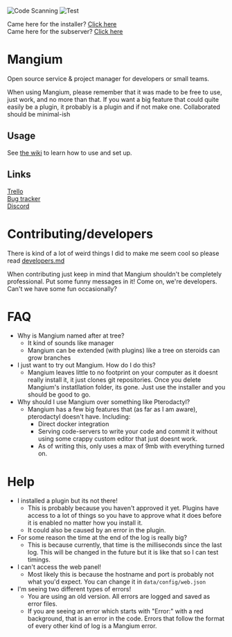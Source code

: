 ![Code Scanning](https://github.com/Floffah/mangium/workflows/Code%20Scanning/badge.svg)
![Test](https://github.com/Floffah/mangium/workflows/Test/badge.svg)

Came here for the installer? [Click here](https://github.com/Mangium/installer)<br/>
Came here for the subserver? [Click here](https://github.com/Mangium/subserver)

# Mangium
Open source service & project manager for developers or small teams.

When using Mangium, please remember that it was made to be free to use, just work, and no more than that. If you want a big feature that could quite easily be a plugin, it probably is a plugin and if not make one.
Collaborated should be minimal-ish

## Usage
See [the wiki](https://github.com/Floffah/mangium/wiki) to learn how to use and set up.

## Links
[Trello](https://trello.com/b/T0UsFc2D) <br/>
[Bug tracker](https://github.com/Floffah/mangium/projects/2) <br/>
[Discord](https://discord.gg/2Nrkvd5) <br/>

# Contributing/developers
There is kind of a lot of weird things I did to make me seem cool so please read [developers.md](developers.md)

When contributing just keep in mind that Mangium shouldn't be completely professional. Put some funny messages in it! Come on, we're developers. Can't we have some fun occasionally?

# FAQ
 - Why is Mangium named after at tree?
    - It kind of sounds like manager
    - Mangium can be extended (with plugins) like a tree on steroids can grow branches
 - I just want to try out Mangium. How do I do this?
    - Mangium leaves little to no footprint on your computer as it doesnt really install it, it just clones git repositories. Once you delete Mangium's instatllation folder, its gone. Just use the installer and you should be good to go.
 - Why should I use Mangium over something like Pterodactyl?
    - Mangium has a few big features that (as far as I am aware), pterodactyl doesn't have. Including:
        - Direct docker integration
        - Serving code-servers to write your code and commit it without using some crappy custom editor that just doesnt work.
        - As of writing this, only uses a max of 9mb with everything turned on.


# Help
 - I installed a plugin but its not there!
    - This is probably because you haven't approved it yet. Plugins have access to a lot of things so you have to approve what it does before it is enabled no matter how you install it.
    - It could also be caused by an error in the plugin.
 - For some reason the time at the end of the log is really big?
    - This is because currently, that time is the milliseconds since the last log. This will be changed in the future but it is like that so I can test timings.
 - I can't access the web panel!
    - Most likely this is because the hostname and port is probably not what you'd expect. You can change it in `data/config/web.json`
 - I'm seeing two different types of errors!
    - You are using an old version. All errors are logged and saved as error files.
    - If you are seeing an error which starts with "Error:" with a red background, that is an error in the code. Errors that follow the format of every other kind of log is a Mangium error.
